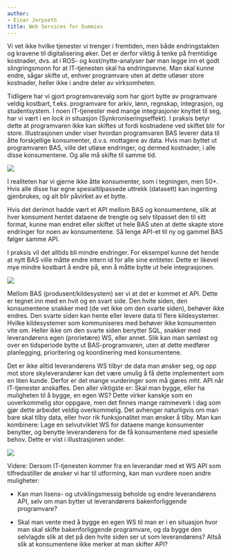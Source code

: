 ```yaml
---
author:
- Einar Jerpseth
title: Web Services for Dummies
---
```


Vi vet ikke hvilke tjenester vi trenger i fremtiden, men både endringstakten og
kravene til digitalisering øker. Det er derfor viktig å tenke på fremtidige
kostnader, dvs. at i ROS- og kost/nytte-analyser bør man legge inn et godt
slingringsmonn for at IT-tjenesten skal ha endringsevne. Man skal kunne endre,
sågar skifte ut, enhver programvare uten at dette utløser store kostnader,
heller ikke i andre deler av virksomheten.

Tidligere har vi gjort programvarevalg som har gjort bytte av programvare
veldig kostbart, f.eks. programvare for arkiv, lønn, regnskap, integrasjon, og
studentsystem. I noen IT-tjenester med mange integrasjoner knyttet til seg, har
vi vært i en *lock in* situasjon (Synkroniseringseffekt). I praksis betyr dette
at programvaren ikke kan skiftes ut fordi kostnadene ved skiftet blir for
store. Illustrasjonen under viser hvordan programvaren BAS leverer data til
åtte forskjellige konsumenter, d.v.s. mottagere av data. Hvis man byttet ut
programvaren BAS, ville det utløse endringer, og dermed kostnader, i alle disse
konsumentene. Og alle må skifte til samme tid.

![](/datadeling/img/old-push.jpg)

I realiteten har vi gjerne ikke åtte konsumenter, som i tegningen, men 50+.
Hvis alle disse har egne spesialtilpassede uttrekk (datasett) kan ingenting
gjenbrukes, og alt blir påvirket av et bytte.

Hvis det derimot hadde vært et API mellom BAS og konsumentene, slik at hver
konsument hentet dataene de trengte og selv tilpasset den til sitt format,
kunne man endret eller skiftet ut hele BAS uten at dette skapte
store endringer for noen av konsumentene. Så lenge API-et til ny og gammel BAS
følger samme API.

I praksis vil det alltids bli mindre endringer. For eksempel kunne det hende at
nytt BAS ville måtte endre intern id for alle sine entiteter. Dette er likevel
mye mindre kostbart å endre på, enn å måtte bytte ut hele integrasjonen.

![](/datadeling/img/ny-bas.jpg)

Mellom BAS (produsent/kildesystem) ser vi at det er kommet et API. Dette er
tegnet inn med en hvit og en svart side. Den hvite siden, den konsumentene
snakker med (de vet ikke om den svarte siden), behøver ikke endres. Den svarte
siden kan hente eller levere data til flere kildesystemer. Hvilke kildesystemer
som kommuniseres med behøver ikke konsumenten vite om. Heller ikke om den
svarte siden benytter SQL, snakker med leverandørens egen (prorietære) WS,
eller annet. Slik kan man sømløst og over en tidsperiode bytte ut
BAS-programvaren, uten at dette medfører planlegging, prioritering og
koordinering med konsumentene.

Det er ikke alltid leverandørens WS tilbyr de data man ønsker seg, og opp mot
store skyleverandører kan det være umulig å få dette implementert som en liten
kunde. Derfor er det mange vurderinger som må gjøres mht. API når IT-tjenester
anskaffes. Den aller viktigste er: Skal man bygge, eller ha muligheten til å
bygge, en egen WS? Dette virker kanskje som en uoverkommelig stor oppgave, men
det finnes mange rammeverk i dag som gjør dette arbeidet veldig overkommelig.
Det avhenger naturligvis om man bare skal tilby data, eller hvor rik
funksjonalitet man ønsker å tilby. Man kan kombinere: Lage en selvutviklet WS
for dataene mange konsumenter benytter, og benytte leverandørens for de få
konsumentene med spesielle behov. Dette er vist i illustrasjonen under.

![](/datadeling/img/ws-kjope-bygge.jpg)

Videre: Dersom IT-tjenesten kommer fra en leverandør med et WS API som
tilfredsstiller de ønsker vi har til utforming, kan man vurdere noen andre
muligheter:

* Kan man lisens- og utviklingsmessig beholde og endre leverandørens API, selv
om man bytter ut leverandørens bakenforliggende programvare?

* Skal man vente med å bygge en egen WS til man er i en situasjon hvor man skal
skifte bakenforliggende programvare, og da bygge den selvlagde slik at det på
den hvite siden ser ut som leverandørens? Altså slik at konsumentene ikke
merker at man skifter API?
